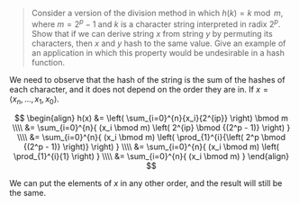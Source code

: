 > Consider a version of the division method in which $h(k) = k \bmod m$, where
> $m = 2^p - 1$ and $k$ is a character string interpreted in radix $2^p$. Show
> that if we can derive string $x$ from string $y$ by permuting its characters,
> then $x$ and $y$ hash to the same value. Give an example of an application in
> which this property would be undesirable in a hash function.

We need to observe that the hash of the string is the sum of the hashes of each
character, and it does not depend on the order they are in. If $x = \langle x_n,
\ldots, x_1, x_0 \rangle$.

$$
    \begin{align}
      h(x) &= \left( \sum_{i=0}^{n}{x_i}{2^{ip}} \right) \bmod m \\\\
           &= \sum_{i=0}^{n}{ (x_i \bmod m) \left( 2^{ip} \bmod {(2^p - 1)} \right) } \\\\
           &= \sum_{i=0}^{n}{ (x_i \bmod m) \left( \prod_{1}^{i}{\left( 2^p \bmod {(2^p - 1)} \right)} \right) } \\\\
           &= \sum_{i=0}^{n}{ (x_i \bmod m) \left( \prod_{1}^{i}{1} \right) } \\\\
           &= \sum_{i=0}^{n}{ (x_i \bmod m) }
    \end{align}
$$

We can put the elements of $x$ in any other order, and the result will still be
the same.

